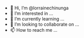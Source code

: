 - 👋 Hi, I’m @lorrainechinunga
- 👀 I’m interested in ...
- 🌱 I’m currently learning ...
- 💞️ I’m looking to collaborate on ...
- 📫 How to reach me ...

<!---
lorrainechinunga/lorrainechinunga is a ✨ special ✨ repository because its `README.md` (this file) appears on your GitHub profile.
You can click the Preview link to take a look at your changes.
--->
